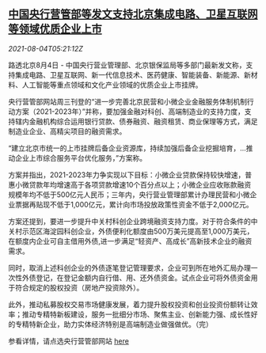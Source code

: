 <!--1628055062000-->
[中国央行营管部等发文支持北京集成电路、卫星互联网等领域优质企业上市](https://cn.reuters.com/article/china-cen-bj-circuits-satwww-ipo-0804-idCNKBS2F50DU)
------

<div><i>2021-08-04T05:21:12Z</i></div><p>路透北京8月4日 - 中国央行营业管理部、北京银保监局等多部门最新发文称，支持集成电路、卫星互联网、新一代信息技术、医药健康、智能装备、新能源、新材料、人工智能等重点领域和文化产业领域的优质企业上市挂牌。</p><p>央行营管部网站周三刊登的“进一步完善北京民营和小微企业金融服务体制机制行动方案（2021-2023年）”并称，要加强金融对科创、高端制造业的支持力度，支持辖内金融机构综合运用银行贷款、债券融资、融资租赁、商业保理等方式，满足制造业企业、高精尖项目的融资需求。</p><p>“建立北京市统一的上市挂牌后备企业资源库，持续加强后备企业挖掘培育，...推动企业上市综合服务平台优化服务，”方案称。</p><p>方案并指出，2021-2023年力争实现以下目标：小微企业贷款保持较快增速，普惠小微贷款年均增速高于各项贷款增速10个百分点以上；小微企业应收账款融资规模年均不低于500亿元人民币；三年内，央行营业管理部累计办理民营和小微企业票据再贴现不低于1,000亿元，累计向市场投放政策性资金不低于2,000亿元。</p><p>方案还提到，要进一步提升中关村科创企业跨境融资支持力度。对于符合条件的中关村示范区海淀园科创企业，外债便利化额度由500万美元提高至1,000万美元，在额度内企业可自主借用外债,进一步满足“轻资产、高成长”高新技术企业的融资需求。</p><p>同时，取消上述科创企业的外债逐笔登记管理要求，企业可到所在地外汇局办理一次性外债登记，在登记金额内自行借、用、还外债资金。试点企业可将外债资金用于符合规定的股权投资（房地产投资除外）。</p><p>此外，推动私募股权交易市场健康发展，着力提升股权投资和创业投资份额转让效率；推动专精特新板建设，服务一批细分市场、聚焦主业、创新能力强、成长性好的专精特新企业，助力实体经济特别是高端制造业做强做优。（完）</p><p>参看详情，请点选央行营管部网站 <a href="http://beijing.pbc.gov.cn/beijing/132005/4310226/index.html">here</a></p>
